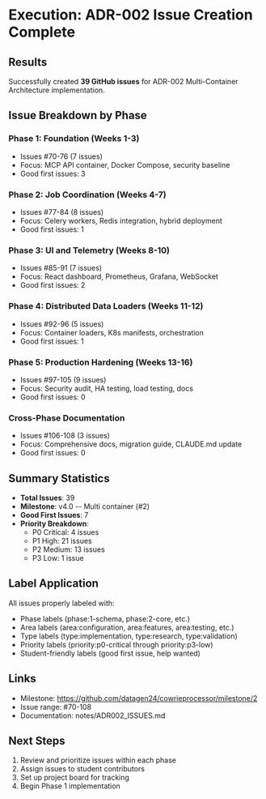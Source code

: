# Execution: ADR-002 Issue Creation Complete

## Results
Successfully created **39 GitHub issues** for ADR-002 Multi-Container Architecture implementation.

## Issue Breakdown by Phase

### Phase 1: Foundation (Weeks 1-3)
- Issues #70-76 (7 issues)
- Focus: MCP API container, Docker Compose, security baseline
- Good first issues: 3

### Phase 2: Job Coordination (Weeks 4-7)
- Issues #77-84 (8 issues)
- Focus: Celery workers, Redis integration, hybrid deployment
- Good first issues: 1

### Phase 3: UI and Telemetry (Weeks 8-10)
- Issues #85-91 (7 issues)
- Focus: React dashboard, Prometheus, Grafana, WebSocket
- Good first issues: 2

### Phase 4: Distributed Data Loaders (Weeks 11-12)
- Issues #92-96 (5 issues)
- Focus: Container loaders, K8s manifests, orchestration
- Good first issues: 1

### Phase 5: Production Hardening (Weeks 13-16)
- Issues #97-105 (9 issues)
- Focus: Security audit, HA testing, load testing, docs
- Good first issues: 0

### Cross-Phase Documentation
- Issues #106-108 (3 issues)
- Focus: Comprehensive docs, migration guide, CLAUDE.md update
- Good first issues: 0

## Summary Statistics
- **Total Issues**: 39
- **Milestone**: v4.0 -- Multi container (#2)
- **Good First Issues**: 7
- **Priority Breakdown**:
  - P0 Critical: 4 issues
  - P1 High: 21 issues
  - P2 Medium: 13 issues
  - P3 Low: 1 issue

## Label Application
All issues properly labeled with:
- Phase labels (phase:1-schema, phase:2-core, etc.)
- Area labels (area:configuration, area:features, area:testing, etc.)
- Type labels (type:implementation, type:research, type:validation)
- Priority labels (priority:p0-critical through priority:p3-low)
- Student-friendly labels (good first issue, help wanted)

## Links
- Milestone: https://github.com/datagen24/cowrieprocessor/milestone/2
- Issue range: #70-108
- Documentation: notes/ADR002_ISSUES.md

## Next Steps
1. Review and prioritize issues within each phase
2. Assign issues to student contributors
3. Set up project board for tracking
4. Begin Phase 1 implementation
